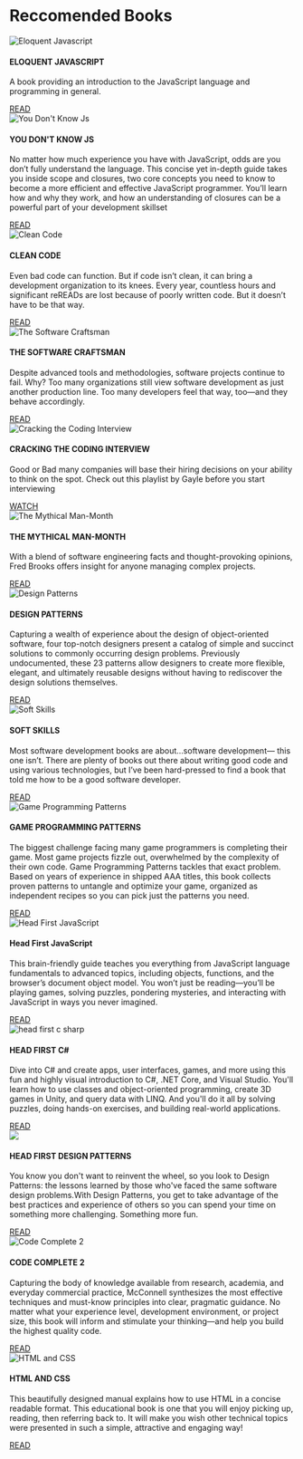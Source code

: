 # Reccomended Books


<div class="book-card">
  <img src="https://images-na.ssl-images-amazon.com/images/I/51I9naPg55L._SX218_BO1,204,203,200_QL40_.jpg" alt="Eloquent Javascript">
  <div class="book-content">
    <h4>ELOQUENT JAVASCRIPT</h4>
    <p>A book providing an introduction to the JavaScript language and programming in general.</p>
    <a target="_blank" href="https://eloquentjavascript.net/">READ</a>
  </div>
</div>

<div class="book-card">
  <img src="https://github.com/getify/You-Dont-Know-JS/blob/1st-ed/up%20&%20going/cover.jpg?raw=true" alt="You Don't Know Js">
  <div class="book-content">
    <h4>YOU DON'T KNOW JS</h4>
    <p>No matter how much experience you have with JavaScript, odds are you don’t fully understand the language. This concise yet in-depth guide takes you inside scope and closures, two core concepts you need to know to become a more efficient and effective JavaScript programmer. You’ll learn how and why they work, and how an understanding of closures can be a powerful part of your development skillset</p>
    <a target="_blank" href="https://github.com/getify/You-Dont-Know-JS">READ</a>
  </div>
</div>

<div class="book-card">
  <img src="https://images-na.ssl-images-amazon.com/images/I/515iEcDr1GL._SX385_BO1,204,203,200_.jpg" alt="Clean Code">
  <div class="book-content">
    <h4>CLEAN CODE</h4>
    <p>Even bad code can function. But if code isn’t clean, it can bring a development organization to its knees. Every year, countless hours and significant reREADs are lost because of poorly written code. But it doesn’t have to be that way.</p>
    <a target="_blank" href="https://www.amazon.com/Clean-Code-Handbook-Software-Craftsmanship/dp/0132350882/">READ</a>
  </div>
</div>

<div class="book-card">
  <img src="https://images-na.ssl-images-amazon.com/images/I/51HApiVITLL._SX382_BO1,204,203,200_.jpg" alt="The Software Craftsman">
  <div class="book-content">
    <h4>THE SOFTWARE CRAFTSMAN</h4>
    <p>Despite advanced tools and methodologies, software projects continue to fail. Why? Too many organizations still view software development as just another production line. Too many developers feel that way, too—and they behave accordingly.</p>
    <a target="_blank" href="https://www.amazon.com/dp/0134052501/">READ</a>
  </div>
</div>

<div class="book-card">
  <img src="https://images-na.ssl-images-amazon.com/images/I/51l5XzLln%2BL._SX348_BO1,204,203,200_.jpg" alt="Cracking the Coding Interview">
  <div class="book-content">
    <h4>CRACKING THE CODING INTERVIEW</h4>
    <p>Good or Bad many companies will base their hiring decisions on your ability to think on the spot. Check out this playlist by Gayle before you start interviewing</p>
    <a target="_blank" href="https://www.youtube.com/playlist?list=PLX6IKgS15Ue02WDPRCmYKuZicQHit9kFt">WATCH</a>
  </div>
</div>

<div class="book-card">
  <img src="https://images-na.ssl-images-amazon.com/images/I/51WIpM70FEL._SX334_BO1,204,203,200_.jpg" alt="The Mythical Man-Month">
  <div class="book-content">
    <h4>THE MYTHICAL MAN-MONTH</h4>
    <p>With a blend of software engineering facts and thought-provoking opinions, Fred Brooks offers insight for anyone managing complex projects.</p>
    <a target="_blank" href="https://www.amazon.com/Mythical-Man-Month-Software-Engineering-Anniversary/dp/0201835959/">READ</a>
  </div>
</div>

<div class="book-card">
  <img src="https://images-na.ssl-images-amazon.com/images/I/51kuc0iWoKL._SX326_BO1,204,203,200_.jpg" alt="Design Patterns">
  <div class="book-content">
    <h4>DESIGN PATTERNS</h4>
    <p>Capturing a wealth of experience about the design of object-oriented software, four top-notch designers present a catalog of simple and succinct solutions to commonly occurring design problems. Previously undocumented, these 23 patterns allow designers to create more flexible, elegant, and ultimately reusable designs without having to rediscover the design solutions themselves.</p>
    <a target="_blank" href="https://www.amazon.com/Design-Patterns-Object-Oriented-Addison-Wesley-Professional-ebook/dp/B000SEIBB8/">READ</a>
  </div>
</div>

<div class="book-card">
  <img src="https://images-na.ssl-images-amazon.com/images/I/51WiLueukSL._SX396_BO1,204,203,200_.jpg" alt="Soft Skills">
  <div class="book-content">
    <h4>SOFT SKILLS</h4>
    <p>Most software development books are about…software development— this one isn’t. There are plenty of books out there about writing good code and using various technologies, but I’ve been hard-pressed to find a book that told me how to be a good software developer.</p>
    <a target="_blank" href="https://www.amazon.com/gp/product/1617292397">READ</a>
  </div>
</div>

<div class="book-card">
  <img src="https://m.media-amazon.com/images/I/51IRl5e5R9L.jpg" alt="Game Programming Patterns">
  <div class="book-content">
    <h4>GAME PROGRAMMING PATTERNS</h4>
    <p>The biggest challenge facing many game programmers is completing their game. Most game projects fizzle out, overwhelmed by the complexity of their own code. Game Programming Patterns tackles that exact problem. Based on years of experience in shipped AAA titles, this book collects proven patterns to untangle and optimize your game, organized as independent recipes so you can pick just the patterns you need.</p>
    <a target="_blank" href="https://www.amazon.com/Game-Programming-Patterns-Robert-Nystrom-ebook/dp/B00P5URD96/">READ</a>
  </div>
</div>


<div class="book-card">
  <img src="https://images-na.ssl-images-amazon.com/images/I/51qQTSKL2nL._SX430_BO1,204,203,200_.jpg" alt="Head First JavaScript">
  <div class="book-content">
    <h4>Head First JavaScript</h4>
    <p>This brain-friendly guide teaches you everything from JavaScript language fundamentals to advanced topics, including objects, functions, and the browser’s document object model. You won’t just be reading—you’ll be playing games, solving puzzles, pondering mysteries, and interacting with JavaScript in ways you never imagined.</p>
    <a target="_blank" href="https://www.amazon.com/Head-First-JavaScript-Programming-Brain-Friendly/dp/144934013X">READ</a>
  </div>
</div>

<div class="book-card">
  <img src="https://images-na.ssl-images-amazon.com/images/I/51nk9Pi074L._SX258_BO1,204,203,200_.jpg" alt="head first c sharp">
  <div class="book-content">
    <h4>HEAD FIRST C#</h4>
    <p>Dive into C# and create apps, user interfaces, games, and more using this fun and highly visual introduction to C#, .NET Core, and Visual Studio. You'll learn how to use classes and object-oriented programming, create 3D games in Unity, and query data with LINQ. And you'll do it all by solving puzzles, doing hands-on exercises, and building real-world applications.</p>
    <a target="_blank" href="https://www.amazon.com/Head-First-Learners-Real-World-Programming/dp/1491976705/">READ</a>
  </div>
</div>

<div class="book-card">
  <img src="https://images-na.ssl-images-amazon.com/images/I/51d1hlegtQL._SX258_BO1,204,203,200_.jpg">
  <div class="book-content">
    <h4>HEAD FIRST DESIGN PATTERNS</h4>
    <p>You know you don't want to reinvent the wheel, so you look to Design Patterns: the lessons learned by those who've faced the same software design problems.With Design Patterns, you get to take advantage of the best practices and experience of others so you can spend your time on something more challenging. Something more fun. </p>
    <a target="_blank" href="https://www.amazon.com/Head-First-Design-Patterns-Object-Oriented-dp-149207800X/dp/149207800X/">READ</a>
  </div>
</div>

<div class="book-card">
  <img src="https://images-na.ssl-images-amazon.com/images/I/41JOmGowq-L._SX408_BO1,204,203,200_.jpg" alt="Code Complete 2">
  <div class="book-content">
    <h4>CODE COMPLETE 2</h4>
    <p>Capturing the body of knowledge available from research, academia, and everyday commercial practice, McConnell synthesizes the most effective techniques and must-know principles into clear, pragmatic guidance. No matter what your experience level, development environment, or project size, this book will inform and stimulate your thinking—and help you build the highest quality code.</p>
    <a target="_blank" href="https://www.amazon.com/Code-Complete-Practical-Handbook-Construction/dp/0735619670">READ</a>
  </div>
</div>

<div class="book-card">
  <img src="https://images-na.ssl-images-amazon.com/images/I/41WznOEKmAL._SX396_BO1,204,203,200_.jpg" alt="HTML and CSS">
  <div class="book-content">
    <h4>HTML AND CSS</h4>
    <p>This beautifully designed manual explains how to use HTML in a concise readable format. This educational book is one that you will enjoy picking up, reading, then referring back to. It will make you wish other technical topics were presented in such a simple, attractive and engaging way!</p>
    <a target="_blank" href="https://www.amazon.com/HTML-CSS-Design-Build-Websites/dp/1118008189/">READ</a>
  </div>
</div>


